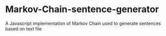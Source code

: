 # Markov-Chain-sentence-generator
A Javascript implementation of Markov Chain used to generate sentences based on text file
